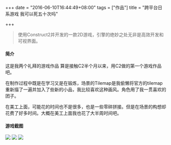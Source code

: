 +++
date = "2016-06-10T16:44:49+08:00"
tags = ["作品"]
title = "跨平台日系游戏 我可以死五十次吗"

+++

> 使用Construct2并开发的一款2D游戏，引擎的绝妙之处无非是高效开发和可视界面。<!--more-->

#### 简介

这是我两个礼拜的游戏作品 算是接触C2半个月以来，用C2做的第一个游戏作品吧。


在制作过程中既是在学习又是在锻炼，场景的Tilemap是我偷懒将官方的tilemap重新描了一遍并加入了些新的小品，我比较喜欢这种画风。角色用了我一贯喜欢的团子。


在美工上面，可能花的时间也不是很多，也是一些零碎拼接。但是在场景的构想却花费了好多时间。大概在美工上面我也花了大半周时间吧。

#### 游戏截图

![](/post_images/youxi_1.jpg)
![](/post_images/youxi_2.png)
![](/post_images/youxi_3.png)